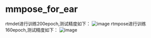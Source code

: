 # mmpose_for_ear
rtmdet进行训练200epoch,测试精度如下：
![image](https://github.com/AIR-JIANG/mmpose_for_ear/assets/70302607/6cddf784-38cf-43fa-84a7-62d014ac4ff0)
rtmpose进行训练160epoch,测试精度如下：
![image](https://github.com/AIR-JIANG/mmpose_for_ear/assets/70302607/a20088ed-6651-417e-a869-392fbeab5a99)
